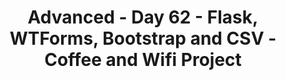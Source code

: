 <h1 align=center>Advanced - Day 62 - Flask, WTForms, Bootstrap and CSV - Coffee and Wifi Project</h1>
